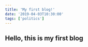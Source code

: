 ```yaml
---
title: 'My first blog!'
date: '2019-04-03T10:30:00'
tags: ['politics']
---
```


## Hello, this is my first blog